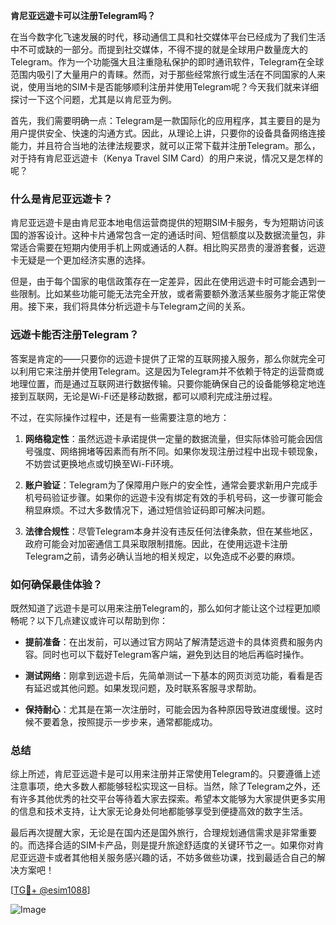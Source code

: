**肯尼亚远遊卡可以注册Telegram吗？**

在当今数字化飞速发展的时代，移动通信工具和社交媒体平台已经成为了我们生活中不可或缺的一部分。而提到社交媒体，不得不提的就是全球用户数量庞大的Telegram。作为一个功能强大且注重隐私保护的即时通讯软件，Telegram在全球范围内吸引了大量用户的青睐。然而，对于那些经常旅行或生活在不同国家的人来说，使用当地的SIM卡是否能够顺利注册并使用Telegram呢？今天我们就来详细探讨一下这个问题，尤其是以肯尼亚为例。

首先，我们需要明确一点：Telegram是一款国际化的应用程序，其主要目的是为用户提供安全、快速的沟通方式。因此，从理论上讲，只要你的设备具备网络连接能力，并且符合当地的法律法规要求，就可以正常下载并注册Telegram。那么，对于持有肯尼亚远遊卡（Kenya Travel SIM Card）的用户来说，情况又是怎样的呢？

### **什么是肯尼亚远遊卡？**

肯尼亚远遊卡是由肯尼亚本地电信运营商提供的短期SIM卡服务，专为短期访问该国的游客设计。这种卡片通常包含一定的通话时间、短信额度以及数据流量包，非常适合需要在短期内使用手机上网或通话的人群。相比购买昂贵的漫游套餐，远遊卡无疑是一个更加经济实惠的选择。

但是，由于每个国家的电信政策存在一定差异，因此在使用远遊卡时可能会遇到一些限制。比如某些功能可能无法完全开放，或者需要额外激活某些服务才能正常使用。接下来，我们将具体分析远遊卡与Telegram之间的关系。

### **远遊卡能否注册Telegram？**

答案是肯定的——只要你的远遊卡提供了正常的互联网接入服务，那么你就完全可以利用它来注册并使用Telegram。这是因为Telegram并不依赖于特定的运营商或地理位置，而是通过互联网进行数据传输。只要你能确保自己的设备能够稳定地连接到互联网，无论是Wi-Fi还是移动数据，都可以顺利完成注册过程。

不过，在实际操作过程中，还是有一些需要注意的地方：

1. **网络稳定性**：虽然远遊卡承诺提供一定量的数据流量，但实际体验可能会因信号强度、网络拥堵等因素而有所不同。如果你发现注册过程中出现卡顿现象，不妨尝试更换地点或切换至Wi-Fi环境。
   
2. **账户验证**：Telegram为了保障用户账户的安全性，通常会要求新用户完成手机号码验证步骤。如果你的远遊卡没有绑定有效的手机号码，这一步骤可能会稍显麻烦。不过大多数情况下，通过短信验证码即可解决问题。

3. **法律合规性**：尽管Telegram本身并没有违反任何法律条款，但在某些地区，政府可能会对加密通信工具采取限制措施。因此，在使用远遊卡注册Telegram之前，请务必确认当地的相关规定，以免造成不必要的麻烦。

### **如何确保最佳体验？**

既然知道了远遊卡是可以用来注册Telegram的，那么如何才能让这个过程更加顺畅呢？以下几点建议或许可以帮助到你：

- **提前准备**：在出发前，可以通过官方网站了解清楚远遊卡的具体资费和服务内容。同时也可以下载好Telegram客户端，避免到达目的地后再临时操作。
  
- **测试网络**：刚拿到远遊卡后，先简单测试一下基本的网页浏览功能，看看是否有延迟或其他问题。如果发现问题，及时联系客服寻求帮助。

- **保持耐心**：尤其是在第一次注册时，可能会因为各种原因导致进度缓慢。这时候不要着急，按照提示一步步来，通常都能成功。

### **总结**

综上所述，肯尼亚远遊卡是可以用来注册并正常使用Telegram的。只要遵循上述注意事项，绝大多数人都能够轻松实现这一目标。当然，除了Telegram之外，还有许多其他优秀的社交平台等待着大家去探索。希望本文能够为大家提供更多实用的信息和技术支持，让大家无论身处何地都能够享受到便捷高效的数字生活。

最后再次提醒大家，无论是在国内还是国外旅行，合理规划通信需求是非常重要的。而选择合适的SIM卡产品，则是提升旅途舒适度的关键环节之一。如果你对肯尼亚远遊卡或者其他相关服务感兴趣的话，不妨多做些功课，找到最适合自己的解决方案吧！

[[TG💪+ @esim1088](https://t.me/s/esim1088)]  

![Image](https://i.postimg.cc/4NQfJmqS/Snipaste-2025-05-13-00-14-12.png)